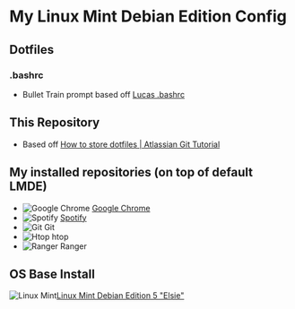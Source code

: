 # My Linux Mint Debian Edition Config
## Dotfiles
### .bashrc
- Bullet Train prompt based off [Lucas .bashrc](https://github.com/lucascosti/bashrc/commit/fb3ce2b0c2193d27c20a6c4cb64bb443506c5849)

## This Repository
- Based off [How to store dotfiles | Atlassian Git Tutorial](https://www.atlassian.com/git/tutorials/dotfiles)

## My installed repositories (on top of default LMDE)
- ![Google Chrome](https://img.shields.io/badge/Google%20Chrome-4285F4?style=for-the-badge&logo=GoogleChrome&logoColor=white) [Google Chrome](https://www.google.com/intl/en_us/chrome/)
- ![Spotify](https://img.shields.io/badge/Spotify-1ED760?style=for-the-badge&logo=spotify&logoColor=white) [Spotify](https://www.spotify.com/us/download/linux/)
- ![Git](https://img.shields.io/badge/git-%23F05033.svg?style=for-the-badge&logo=git&logoColor=white) Git
- ![Htop](https://upload.wikimedia.org/wikipedia/commons/5/5d/Breezeicons-apps-48-htop.svg) htop
- ![Ranger](https://raw.githubusercontent.com/ranger/ranger-assets/f36bccaa8df4d345f9def63cb6e25ea1990ce99c/logo/ranger312.svg) Ranger

## OS Base Install
![Linux Mint](https://img.shields.io/badge/Linux%20Mint-87CF3E?style=for-the-badge&logo=Linux%20Mint&logoColor=white)[Linux Mint Debian Edition 5 "Elsie"](https://blog.linuxmint.com/?p=4287)
